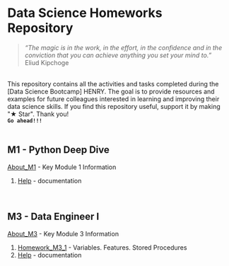 # Data Science Homeworks Repository 
>*“The magic is in the work, in the effort, in the confidence and in the conviction that you can achieve anything you set your mind to.”*<br />
>Eliud Kipchoge

<br />This repository contains all the activities and tasks completed during the [Data Science Bootcamp] HENRY. The goal is to provide resources and examples for future colleagues interested in learning and improving their data science skills. If you find this repository useful, support it by making "★ Star". Thank you! <br />
**```Go ahead!!!```** <br />
<br />

M1 - Python Deep Dive
------------- 
[About_M1](M1/About_M1.md) - Key Module 1 Information
1. [Help](.ipynb) -  documentation
<br />

M3 - Data Engineer I 
------------- 
[About_M3](M3/About_M3.md) - Key Module 3 Information
1. [Homework_M3_1](M3/Homework_M3_1_VariablesFunctionsProcedures.sql) - Variables. Features. Stored Procedures
2. [Help](.ipynb) -  documentation

<br />

